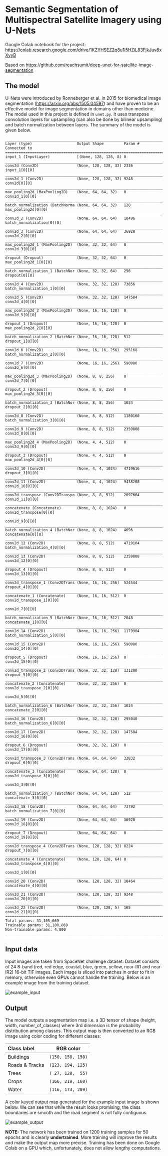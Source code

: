 # Semantic Segmentation of Multispectral Satellite Imagery using U-Nets

Google Colab notebook for the project: https://colab.research.google.com/drive/1KZYHSEZ2q8u1l5HZiL83FjkJuv8xXvyB

Based on https://github.com/reachsumit/deep-unet-for-satellite-image-segmentation


## The model
U-Nets were introduced by Ronneberger et al. in 2015 for biomedical image segmentation (https://arxiv.org/abs/1505.04597) and have proven to be an effective model for image segmentation in domains other than medicine. The model used in this project is defined in `unet.py`. It uses transpose convolution layers for upsampling (can also be done by bilinear upsampling) and batch normalization between layers. The summary of the model is given below.
```
__________________________________________________________________________________________________
Layer (type)                    Output Shape         Param #     Connected to                     
==================================================================================================
input_1 (InputLayer)            [(None, 128, 128, 8) 0                                            
__________________________________________________________________________________________________
conv2d (Conv2D)                 (None, 128, 128, 32) 2336        input_1[0][0]                    
__________________________________________________________________________________________________
conv2d_1 (Conv2D)               (None, 128, 128, 32) 9248        conv2d[0][0]                     
__________________________________________________________________________________________________
max_pooling2d (MaxPooling2D)    (None, 64, 64, 32)   0           conv2d_1[0][0]                   
__________________________________________________________________________________________________
batch_normalization (BatchNorma (None, 64, 64, 32)   128         max_pooling2d[0][0]              
__________________________________________________________________________________________________
conv2d_2 (Conv2D)               (None, 64, 64, 64)   18496       batch_normalization[0][0]        
__________________________________________________________________________________________________
conv2d_3 (Conv2D)               (None, 64, 64, 64)   36928       conv2d_2[0][0]                   
__________________________________________________________________________________________________
max_pooling2d_1 (MaxPooling2D)  (None, 32, 32, 64)   0           conv2d_3[0][0]                   
__________________________________________________________________________________________________
dropout (Dropout)               (None, 32, 32, 64)   0           max_pooling2d_1[0][0]            
__________________________________________________________________________________________________
batch_normalization_1 (BatchNor (None, 32, 32, 64)   256         dropout[0][0]                    
__________________________________________________________________________________________________
conv2d_4 (Conv2D)               (None, 32, 32, 128)  73856       batch_normalization_1[0][0]      
__________________________________________________________________________________________________
conv2d_5 (Conv2D)               (None, 32, 32, 128)  147584      conv2d_4[0][0]                   
__________________________________________________________________________________________________
max_pooling2d_2 (MaxPooling2D)  (None, 16, 16, 128)  0           conv2d_5[0][0]                   
__________________________________________________________________________________________________
dropout_1 (Dropout)             (None, 16, 16, 128)  0           max_pooling2d_2[0][0]            
__________________________________________________________________________________________________
batch_normalization_2 (BatchNor (None, 16, 16, 128)  512         dropout_1[0][0]                  
__________________________________________________________________________________________________
conv2d_6 (Conv2D)               (None, 16, 16, 256)  295168      batch_normalization_2[0][0]      
__________________________________________________________________________________________________
conv2d_7 (Conv2D)               (None, 16, 16, 256)  590080      conv2d_6[0][0]                   
__________________________________________________________________________________________________
max_pooling2d_3 (MaxPooling2D)  (None, 8, 8, 256)    0           conv2d_7[0][0]                   
__________________________________________________________________________________________________
dropout_2 (Dropout)             (None, 8, 8, 256)    0           max_pooling2d_3[0][0]            
__________________________________________________________________________________________________
batch_normalization_3 (BatchNor (None, 8, 8, 256)    1024        dropout_2[0][0]                  
__________________________________________________________________________________________________
conv2d_8 (Conv2D)               (None, 8, 8, 512)    1180160     batch_normalization_3[0][0]      
__________________________________________________________________________________________________
conv2d_9 (Conv2D)               (None, 8, 8, 512)    2359808     conv2d_8[0][0]                   
__________________________________________________________________________________________________
max_pooling2d_4 (MaxPooling2D)  (None, 4, 4, 512)    0           conv2d_9[0][0]                   
__________________________________________________________________________________________________
dropout_3 (Dropout)             (None, 4, 4, 512)    0           max_pooling2d_4[0][0]            
__________________________________________________________________________________________________
conv2d_10 (Conv2D)              (None, 4, 4, 1024)   4719616     dropout_3[0][0]                  
__________________________________________________________________________________________________
conv2d_11 (Conv2D)              (None, 4, 4, 1024)   9438208     conv2d_10[0][0]                  
__________________________________________________________________________________________________
conv2d_transpose (Conv2DTranspo (None, 8, 8, 512)    2097664     conv2d_11[0][0]                  
__________________________________________________________________________________________________
concatenate (Concatenate)       (None, 8, 8, 1024)   0           conv2d_transpose[0][0]           
                                                                 conv2d_9[0][0]                   
__________________________________________________________________________________________________
batch_normalization_4 (BatchNor (None, 8, 8, 1024)   4096        concatenate[0][0]                
__________________________________________________________________________________________________
conv2d_12 (Conv2D)              (None, 8, 8, 512)    4719104     batch_normalization_4[0][0]      
__________________________________________________________________________________________________
conv2d_13 (Conv2D)              (None, 8, 8, 512)    2359808     conv2d_12[0][0]                  
__________________________________________________________________________________________________
dropout_4 (Dropout)             (None, 8, 8, 512)    0           conv2d_13[0][0]                  
__________________________________________________________________________________________________
conv2d_transpose_1 (Conv2DTrans (None, 16, 16, 256)  524544      dropout_4[0][0]                  
__________________________________________________________________________________________________
concatenate_1 (Concatenate)     (None, 16, 16, 512)  0           conv2d_transpose_1[0][0]         
                                                                 conv2d_7[0][0]                   
__________________________________________________________________________________________________
batch_normalization_5 (BatchNor (None, 16, 16, 512)  2048        concatenate_1[0][0]              
__________________________________________________________________________________________________
conv2d_14 (Conv2D)              (None, 16, 16, 256)  1179904     batch_normalization_5[0][0]      
__________________________________________________________________________________________________
conv2d_15 (Conv2D)              (None, 16, 16, 256)  590080      conv2d_14[0][0]                  
__________________________________________________________________________________________________
dropout_5 (Dropout)             (None, 16, 16, 256)  0           conv2d_15[0][0]                  
__________________________________________________________________________________________________
conv2d_transpose_2 (Conv2DTrans (None, 32, 32, 128)  131200      dropout_5[0][0]                  
__________________________________________________________________________________________________
concatenate_2 (Concatenate)     (None, 32, 32, 256)  0           conv2d_transpose_2[0][0]         
                                                                 conv2d_5[0][0]                   
__________________________________________________________________________________________________
batch_normalization_6 (BatchNor (None, 32, 32, 256)  1024        concatenate_2[0][0]              
__________________________________________________________________________________________________
conv2d_16 (Conv2D)              (None, 32, 32, 128)  295040      batch_normalization_6[0][0]      
__________________________________________________________________________________________________
conv2d_17 (Conv2D)              (None, 32, 32, 128)  147584      conv2d_16[0][0]                  
__________________________________________________________________________________________________
dropout_6 (Dropout)             (None, 32, 32, 128)  0           conv2d_17[0][0]                  
__________________________________________________________________________________________________
conv2d_transpose_3 (Conv2DTrans (None, 64, 64, 64)   32832       dropout_6[0][0]                  
__________________________________________________________________________________________________
concatenate_3 (Concatenate)     (None, 64, 64, 128)  0           conv2d_transpose_3[0][0]         
                                                                 conv2d_3[0][0]                   
__________________________________________________________________________________________________
batch_normalization_7 (BatchNor (None, 64, 64, 128)  512         concatenate_3[0][0]              
__________________________________________________________________________________________________
conv2d_18 (Conv2D)              (None, 64, 64, 64)   73792       batch_normalization_7[0][0]      
__________________________________________________________________________________________________
conv2d_19 (Conv2D)              (None, 64, 64, 64)   36928       conv2d_18[0][0]                  
__________________________________________________________________________________________________
dropout_7 (Dropout)             (None, 64, 64, 64)   0           conv2d_19[0][0]                  
__________________________________________________________________________________________________
conv2d_transpose_4 (Conv2DTrans (None, 128, 128, 32) 8224        dropout_7[0][0]                  
__________________________________________________________________________________________________
concatenate_4 (Concatenate)     (None, 128, 128, 64) 0           conv2d_transpose_4[0][0]         
                                                                 conv2d_1[0][0]                   
__________________________________________________________________________________________________
conv2d_20 (Conv2D)              (None, 128, 128, 32) 18464       concatenate_4[0][0]              
__________________________________________________________________________________________________
conv2d_21 (Conv2D)              (None, 128, 128, 32) 9248        conv2d_20[0][0]                  
__________________________________________________________________________________________________
conv2d_22 (Conv2D)              (None, 128, 128, 5)  165         conv2d_21[0][0]                  
==================================================================================================
Total params: 31,105,669
Trainable params: 31,100,869
Non-trainable params: 4,800
__________________________________________________________________________________________________
```

## Input data
Input images are taken from SpaceNet challenge dataset. Dataset consists of 24 8-band (red, red edge, coastal, blue, green, yellow, near-IR1 and near-IR2) 16-bit TIF images. Each image is sliced into patches in order to fit in memory, otherwise even GPUs cannot handle the training. Below is an example image from the training dataset.

![example_input](rsc/example_input.png)

## Output
The model outputs a segmentation map i.e. a 3D tensor of shape (height, width, number_of_classes) where 3rd dimension is the probability distribution among classes. This output map is then converted to an RGB image using color coding for different classes:

|   Class label   |     RGB color     |
|:--------------- |:-----------------:|
| Buildings       | `(150, 150, 150)` |
| Roads & Tracks  | `(223, 194, 125)` |
| Trees           | `( 27, 120,  55)` |
| Crops           | `(166, 219, 160)` |
| Water           | `(116, 173, 209)` |

A color keyed output map generated for the example input image is shown below. We can see that while the result looks promising, the class boundaries are smooth and the road segment is not fully contiguous.

![example_output](rsc/example_output.png)

**NOTE:** The network has been trained on 1200 training samples for 50 epochs and is clearly **undertrained**. More training will improve the results and make the output map more precise. Training has been done on Google Colab on a GPU which, unfortunately, does not allow lengthy computations.
